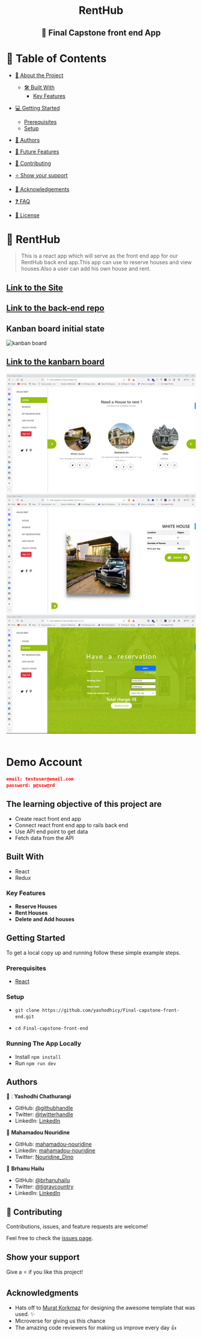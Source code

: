 <a name="readme-top"></a>

<div align="center">
  <h1>RentHub</h1>
  <h2>📖 Final Capstone front end App</h2>
</div>


<!-- TABLE OF CONTENTS -->

# 📗 Table of Contents

- [📖 About the Project](#about-project)

  - [🛠 Built With](#built-with)
    - [Key Features](#key-features)
  <!-- - [🚀 Live Demo](#live-demo) -->
- [💻 Getting Started](#getting-started)
  - [Prerequisites](#prerequisites)
  - [Setup](#setup)
- [👥 Authors](#authors)
- [🔭 Future Features](#future-features)
- [🤝 Contributing](#contributing)
- [⭐️ Show your support](#support)
- [🙏 Acknowledgements](#acknowledgements)
- [:question: FAQ](#faq)
- [📝 License](#license)

<!-- PROJECT DESCRIPTION -->

# 📖 RentHub <a name="about-project"></a>

> This is a react app which will serve as the front end app for our RentHub back end app.This app can use to reserve houses and view houses.Also a user can add his own house and rent.

## [Link to the Site](https://final-capstone-n7jz.onrender.com)

## [Link to the back-end repo](https://github.com/yashodhicy/Final-capstone-back-end)

## Kanban board initial state
![kanban board](https://github.com/yashodhicy/Final-capstone--back-end/assets/98597449/90ef8093-579a-4ee6-8b0e-f3c9416fc419)

## [Link to the kanbarn board](https://github.com/users/yashodhicy/projects/6)

![HomePage](./assets/image-1.png)
![HouseDetails](./assets/image-2.png)
![Reserve](./assets/image-3.png)
<br>
<br>

# Demo Account

```json
email: testuser@email.com
password: p@ssw@rd
```

## The learning objective of this project are

- Create react front end app
- Connect react front end app to rails back end
- Use API end point to get data
- Fetch data from the API

## Built With

- React
- Redux

<!-- Features -->

### Key Features <a name="key-features"></a>

- **Reserve Houses**
- **Rent Houses**
- **Delete and Add houses**

## Getting Started

To get a local copy up and running follow these simple example steps.

### Prerequisites

- [React](https://reactjs.org/tutorial/tutorial.html#prerequisites)

### Setup

- ```git clone https://github.com/yashodhicy/Final-capstone-front-end.git```

- ```cd Final-capstone-front-end```

### Running The App Locally

- Install `npm install`
- Run `npm run dev`

## Authors

👤 : **Yashodhi Chathurangi**

- GitHub: [@githubhandle](https://github.com/yashodhicy)
- Twitter: [@twitterhandle](https://twitter.com/Yashichathucy)
- LinkedIn: [LinkedIn](https://www.linkedin.com/in/yashodhichathurangi/)


👤 **Mahamadou Nouridine**

- GitHub: [mahamadou-nouridine](https://github.com/mahamadou-nouridine)
- Linkedin: [mahamadou-nouridine](https://www.linkedin.com/in/mahamadou-nouridine)
- Twitter: [Nouridine_Dino](https://twitter.com/Nouridine_Dino)

👤 **Brhanu Hailu**

- GitHub: [@brhanuhailu](https://github.com/brhanuhailu)
- Twitter: [@tigraycountry](https://twitter.com/TigrayCountry)
- LinkedIn: [LinkedIn](https://www.linkedin.com/in/brhanu-hailu-85578a246/)

## 🤝 Contributing

Contributions, issues, and feature requests are welcome!

Feel free to check the [issues page](https://github.com/yashodhicy/Final-capstone-front-end/issues).

## Show your support

Give a ⭐️ if you like this project!

## Acknowledgments

- Hats off to [Murat Korkmaz](https://www.behance.net/muratk) for designing the awesome template that was used. ✨
- Microverse for giving us this chance
- The amazing code reviewers for making us improve every day 👍
